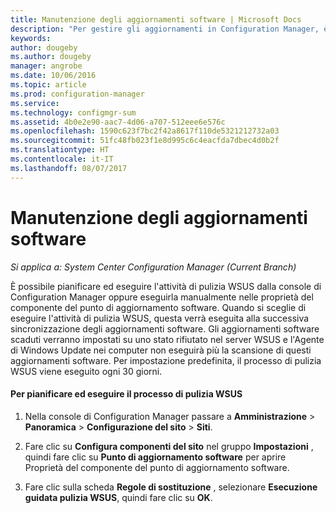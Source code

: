 ```yaml
---
title: Manutenzione degli aggiornamenti software | Microsoft Docs
description: "Per gestire gli aggiornamenti in Configuration Manager, è possibile pianificare l'attività di pulizia di WSUS oppure eseguirla manualmente."
keywords: 
author: dougeby
ms.author: dougeby
manager: angrobe
ms.date: 10/06/2016
ms.topic: article
ms.prod: configuration-manager
ms.service: 
ms.technology: configmgr-sum
ms.assetid: 4b0e2e90-aac7-4d06-a707-512eee6e576c
ms.openlocfilehash: 1590c623f7bc2f42a8617f110de5321212732a03
ms.sourcegitcommit: 51fc48fb023f1e8d995c6c4eacfda7dbec4d0b2f
ms.translationtype: HT
ms.contentlocale: it-IT
ms.lasthandoff: 08/07/2017
---
```

# <a name="software-updates-maintenance"></a>Manutenzione degli aggiornamenti software

*Si applica a: System Center Configuration Manager (Current Branch)*

È possibile pianificare ed eseguire l'attività di pulizia WSUS dalla console di Configuration Manager oppure eseguirla manualmente nelle proprietà del componente del punto di aggiornamento software. Quando si sceglie di eseguire l'attività di pulizia WSUS, questa verrà eseguita alla successiva sincronizzazione degli aggiornamenti software. Gli aggiornamenti software scaduti verranno impostati su uno stato rifiutato nel server WSUS e l'Agente di Windows Update nei computer non eseguirà più la scansione di questi aggiornamenti software. Per impostazione predefinita, il processo di pulizia WSUS viene eseguito ogni 30 giorni.  

#### <a name="to-schedule-and-run-the-wsus-cleanup-job"></a>Per pianificare ed eseguire il processo di pulizia WSUS  

1.  Nella console di Configuration Manager passare a **Amministrazione** > **Panoramica** > **Configurazione del sito** > **Siti**.  

2.  Fare clic su **Configura componenti del sito** nel gruppo **Impostazioni** , quindi fare clic su **Punto di aggiornamento software** per aprire Proprietà del componente del punto di aggiornamento software.  

3.  Fare clic sulla scheda **Regole di sostituzione** , selezionare **Esecuzione guidata pulizia WSUS**, quindi fare clic su **OK**.
